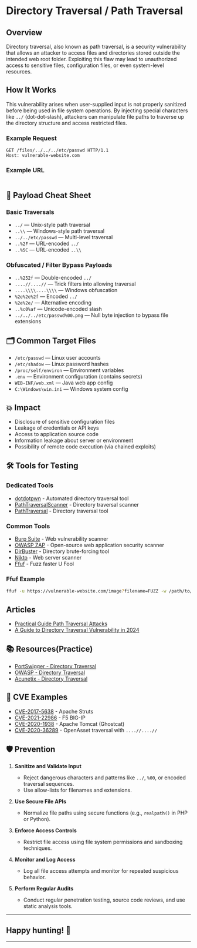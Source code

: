 # Directory Traversal / Path Traversal

## Overview
Directory traversal, also known as path traversal, is a security vulnerability that allows an attacker to access files and directories stored outside the intended web root folder. Exploiting this flaw may lead to unauthorized access to sensitive files, configuration files, or even system-level resources.

## How It Works
This vulnerability arises when user-supplied input is not properly sanitized before being used in file system operations. By injecting special characters like `../` (dot-dot-slash), attackers can manipulate file paths to traverse up the directory structure and access restricted files.

### Example Request
```
GET /files/../../../etc/passwd HTTP/1.1
Host: vulnerable-website.com
```
### Example URL
```https://vulnerable-website.com/files/../../../etc/passwd
``` 

## 🔐 Payload Cheat Sheet

### Basic Traversals
- `../` — Unix-style path traversal
- `..\\` — Windows-style path traversal
- `../../etc/passwd` — Multi-level traversal
- `..%2F` — URL-encoded `../`
- `..%5C` — URL-encoded `..\\`

### Obfuscated / Filter Bypass Payloads
- `..%252f` — Double-encoded `../`
- `....//....//` — Trick filters into allowing traversal
- `....\\\\....\\\\` — Windows obfuscation
- `%2e%2e%2f` — Encoded `../`
- `%2e%2e/` — Alternative encoding
- `..%c0%af` — Unicode-encoded slash
- `../../../etc/passwd%00.png` — Null byte injection to bypass file extensions

## 🗂 Common Target Files
- `/etc/passwd` — Linux user accounts
- `/etc/shadow` — Linux password hashes
- `/proc/self/environ` — Environment variables
- `.env` — Environment configuration (contains secrets)
- `WEB-INF/web.xml` — Java web app config
- `C:\Windows\win.ini` — Windows system config

## 💥 Impact
- Disclosure of sensitive configuration files
- Leakage of credentials or API keys
- Access to application source code
- Information leakage about server or environment
- Possibility of remote code execution (via chained exploits)

## 🛠 Tools for Testing

### Dedicated Tools
- [dotdotpwn](https://github.com/wireghoul/dotdotpwn) - Automated directory traversal tool  
- [PathTraversalScanner](https://github.com/PathTraversalScanner) - Directory traversal scanner
- [PathTraversal](https://github.com/PathTraversal) - Directory traversal tool

### Common Tools
- [Burp Suite](https://portswigger.net/burp) - Web vulnerability scanner
- [OWASP ZAP](https://www.zaproxy.org/) - Open-source web application security scanner
- [DirBuster](https://www.owasp.org/index.php/Category:DirBuster) - Directory brute-forcing tool
- [Nikto](https://cirt.net/Nikto2) - Web server scanner
- [Ffuf](https://github.com/ffuf/ffuf) - Fuzz faster U Fool

### Ffuf Example
```bash
ffuf -u https://vulnerable-website.com/image?filename=FUZZ -w /path/to/wordlist.txt -fs 1234 -fc 403
``` 

## Articles
- [Practical Guide Path Traversal Attacks](https://www.yeswehack.com/learn-bug-bounty/practical-guide-path-traversal-attacks)
- [A Guide to Directory Traversal Vulnerability in 2024](https://medium.com/@certcube1/a-guide-to-directory-traversal-vulnerability-in-2024-50c5fafd0796)


## 📚 Resources(Practice)
- [PortSwigger - Directory Traversal](https://portswigger.net/web-security/file-path-traversal)
- [OWASP - Directory Traversal](https://owasp.org/www-community/attacks/Path_Traversal)
- [Acunetix - Directory Traversal](https://www.acunetix.com/websitesecurity/directory-traversal/)

## 🧨 CVE Examples
- [CVE-2017-5638](https://cve.mitre.org/cgi-bin/cvename.cgi?name=CVE-2017-5638) - Apache Struts
- [CVE-2021-22986](https://cve.mitre.org/cgi-bin/cvename.cgi?name=CVE-2021-22986) - F5 BIG-IP
- [CVE-2020-1938](https://cve.mitre.org/cgi-bin/cvename.cgi?name=CVE-2020-1938) - Apache Tomcat (Ghostcat)
- [CVE-2020-36289](https://nvd.nist.gov/vuln/detail/CVE-2020-36289) - OpenAsset traversal with `....//....//`

## 🛡️ Prevention

1. **Sanitize and Validate Input**  
   - Reject dangerous characters and patterns like `../`, `%00`, or encoded traversal sequences.  
   - Use allow-lists for filenames and extensions.

2. **Use Secure File APIs**  
   - Normalize file paths using secure functions (e.g., `realpath()` in PHP or Python).

3. **Enforce Access Controls**  
   - Restrict file access using file system permissions and sandboxing techniques.

4. **Monitor and Log Access**  
   - Log all file access attempts and monitor for repeated suspicious behavior.

5. **Perform Regular Audits**  
   - Conduct regular penetration testing, source code reviews, and use static analysis tools.

---
## Happy hunting! 👾
---
